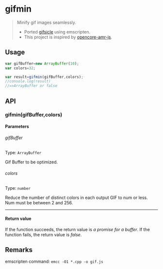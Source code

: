 # gifmin

>   Minify gif images seamlessly.
> * Ported [gifsicle](https://github.com/kohler/gifsicle) using emscripten.
> * This project is inspired by [opencore-amr-js](https://github.com/yxl/opencore-amr-js).


## Usage

```js
var gifBuffer=new ArrayBuffer(10);
var colors=32;

var result=gifmin(gifBuffer,colors);
//console.log(result)
//=>ArrayBuffer or false
```

## API

### gifmin(gifBuffer,colors)

#### Parameters

###### gifBuffer

Type: `ArrayBuffer`

Gif Buffer to be optimized.

###### colors

Type: `number`

Reduce the number of distinct colors in each output GIF to num or less. Num must be between 2 and 256.

------------------------------------------------------------------------------------------------------------

#### Return value

If the function succeeds, the return value is *a promise for a buffer*.
If the function fails, the return value is *false*.


## Remarks

emscripten command: `emcc -O1 *.cpp -o gif.js`


